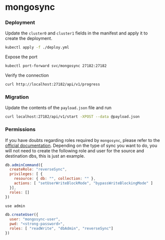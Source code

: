 # mongosync

### Deployment

Update the `cluster0` and `cluster1` fields in the manifest and apply it to create the deployment.

```bash
kubectl apply -f ./deploy.yml
```

Expose the port

```bash
kubectl port-forward svc/mongosync 27182:27182
```

Verify the connection

```bash
curl http://localhost:27182/api/v1/progress
```

### Migration

Update the contents of the `payload.json` file and run

```bash
curl localhost:27182/api/v1/start -XPOST --data @payload.json
```

### Permissions

If you have doubts regarding roles required by `mongosync`, please refer to the [official documentation](https://www.mongodb.com/docs/cluster-to-cluster-sync/current/connecting/onprem-to-onprem/#roles).
Depending on the type of sync you want to do, you will not need to create the following role and user for the source and destination dbs, this is just an example.

```js
db.adminCommand({
  createRole: "reverseSync",
  privileges: [ {
    resource: { db: "", collection: "" },
    actions: [ "setUserWriteBlockMode", "bypassWriteBlockingMode" ]
  }],
  roles: []
})

use admin

db.createUser({
  user: "mongosync-user",
  pwd: "<strong-password>",
  roles: [ "readWrite", "dbAdmin", "reverseSync"]
})
```
